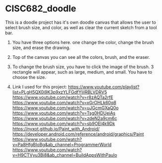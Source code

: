 # CISC682_doodle
This is a doodle project has it's own doodle canvas that allows  the user to select brush size, and color, as well as clear the current sketch from a tool bar. 

1. You have three options here. one change the color, change the brush size, and erase the drawing.

2. Top of the canvas you can see all the colors, brush, and the eraser.

3. To change the brush size, you have to click the image of the brush. 3 rectangle will appear, such as large, medium, and small. You have to choose the size.

4. Link I used for this project:
	https://www.youtube.com/playlist?list=PLgH5QX0i9K3p9xzYLFGdfYliIRBLVDRV5
	https://www.youtube.com/watch?v=r8zAQTa2rfE
	https://www.youtube.com/watch?v=xGrOHLk60q8
	https://www.youtube.com/watch?v=uJGcmGXaQ0o
	https://www.youtube.com/watch?v=Tsg0HDUeiAs
	https://www.youtube.com/watch?v=zdeN2a9cm6c
	https://www.youtube.com/watch?v=sb9OEl4k9Dk 
	https://nyxot.github.io/Paint_with_Android/
	https://developer.android.com/reference/android/graphics/Paint
	https://www.youtube.com/watch?v=Pa8HfgBIoBg&ab_channel=ProgrammerWorld
	https://www.youtube.com/watch?v=H9CTVyu3Bi8&ab_channel=BuildAppsWithPaulo



